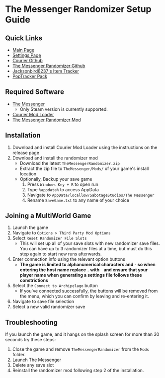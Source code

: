 # The Messenger Randomizer Setup Guide

## Quick Links
- [Main Page](../../../../games/The%20Messenger/info/en)
- [Settings Page](../../../../games/The%20Messenger/player-settings)
- [Courier Github](https://github.com/Brokemia/Courier)
- [The Messenger Randomizer Github](https://github.com/minous27/TheMessengerRandomizerMod)
- [Jacksonbird8237's Item Tracker](https://github.com/Jacksonbird8237/TheMessengerItemTracker)
- [PopTracker Pack](https://github.com/alwaysintreble/TheMessengerTrackPack)

## Required Software

- [The Messenger](https://store.steampowered.com/app/764790/The_Messenger/)
  - Only Steam version is currently supported.
- [Courier Mod Loader](https://github.com/Brokemia/Courier/releases)
- [The Messenger Randomizer Mod](https://github.com/minous27/TheMessengerRandomizerMod/releases)

## Installation

1. Download and install Courier Mod Loader using the instructions on the release page
2. Download and install the randomizer mod
     * Download the latest `TheMessengerRandomizer.zip`
     * Extract the zip file to `TheMessenger/Mods/` of your game's install location
     * Optionally, Backup your save game
       1. Press `Windows Key + R` to open run
       2. Type `%appdata%` to access AppData
       3. Navigate to `AppData/locallow/SabotageStudios/The Messenger`
       4. Rename `SaveGame.txt` to any name of your choice

## Joining a MultiWorld Game

1. Launch the game
2. Navigate to `Options > Third Party Mod Options`
3. Select `Reset Randomizer File Slots`
   * This will set up all of your save slots with new randomizer save files. You can have up to 3 randomizer files at a
time, but must do this step again to start new runs afterwards.
4. Enter connection info using the relevant option buttons
   * **The game is limited to alphanumerical characters and `-` so when entering the host name replace `.` with ` ` and
ensure that your player name when generating a settings file follows these constrictions**
5. Select the `Connect to Archipelago` button
   * If you've connected successfully, the buttons will be removed from the menu, which you can confirm by leaving and
re-entering it.
6. Navigate to save file selection
7. Select a new valid randomizer save

## Troubleshooting

If you launch the game, and it hangs on the splash screen for more than 30 seconds try these steps:
1. Close the game and remove `TheMessengerRandomizer` from the `Mods` folder.
2. Launch The Messenger
3. Delete any save slot
4. Reinstall the randomizer mod following step 2 of the installation.